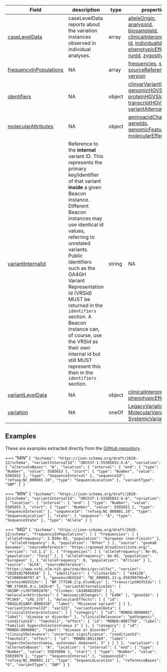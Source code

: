|Field | description | type | properties | example | enum|
| ---| ---| ---| ---| ---| --- |
| [caseLevelData](./obj/caseLevelData.md) | caseLevelData reports about the variation instances observed in individual analyses. | array | [alleleOrigin](./obj/alleleOrigin.md), [analysisId](./obj/analysisId.md), [biosampleId](./obj/biosampleId.md), [clinicalInterpretations](./obj/clinicalInterpretations.md), [id](./obj/id.md), [individualId](./obj/individualId.md), [phenotypicEffects](./obj/phenotypicEffects.md), [runId](./obj/runId.md), [zygosity](./obj/zygosity.md) | NA | NA|
| [frequencyInPopulations](./obj/frequencyInPopulations.md) | NA | array | [frequencies](./obj/frequencies.md), [source](./obj/source.md), [sourceReference](./obj/sourceReference.md), [version](./obj/version.md) | NA | NA|
| [identifiers](./obj/identifiers.md) | NA | object | [clinvarVariantId](./obj/clinvarVariantId.md), [genomicHGVSId](./obj/genomicHGVSId.md), [proteinHGVSIds](./obj/proteinHGVSIds.md), [transcriptHGVSIds](./obj/transcriptHGVSIds.md), [variantAlternativeIds](./obj/variantAlternativeIds.md) | NA | NA|
| [molecularAttributes](./obj/molecularAttributes.md) | NA | object | [aminoacidChanges](./obj/aminoacidChanges.md), [geneIds](./obj/geneIds.md), [genomicFeatures](./obj/genomicFeatures.md), [molecularEffects](./obj/molecularEffects.md) | NA | NA|
| [variantInternalId](./obj/variantInternalId.md) | Reference to the **internal** variant ID. This represents the primary key/identifier of that variant **inside** a given Beacon instance. Different Beacon instances may use identical id values, referring to unrelated variants. Public identifiers such as the GA4GH Variant Representation Id (VRSid) MUST be returned in the `identifiers` section. A Beacon instance can, of course, use the VRSid as their own internal id but still MUST represent this then in the `identifiers` section. | string | NA | var00001, v110112 | NA|
| [variantLevelData](./obj/variantLevelData.md) | NA | object | [clinicalInterpretations](./obj/clinicalInterpretations.md), [phenotypicEffects](./obj/phenotypicEffects.md) | NA | NA|
| [variation](./obj/variation.md) | NA | oneOf | [LegacyVariation](./obj/LegacyVariation.md), [MolecularVariation](./obj/MolecularVariation.md), [SystemicVariation](./obj/SystemicVariation.md) | NA | NA|

## Examples
These are examples extracted directly from the [GitHub repository](https://github.com/ga4gh-beacon/beacon-v2-Models).

=== "MIN"
	```
	{
	    "$schema": "https://json-schema.org/draft/2020-12/schema",
	    "variantInternalId": "GRCh37-1-55505652-G-A",
	    "variation": {
	        "alternateBases": "A",
	        "location": {
	            "interval": {
	                "end": {
	                    "type": "Number",
	                    "value": 5505653
	                },
	                "start": {
	                    "type": "Number",
	                    "value": 5505652
	                },
	                "type": "SequenceInterval"
	            },
	            "sequenceId": "refseq:NC_000001.10",
	            "type": "SequenceLocation"
	        },
	        "variantType": "SNP"
	    }
	}
	```

=== "MIN"
	```
	{
	    "$schema": "https://json-schema.org/draft/2020-12/schema",
	    "variantInternalId": "GRCh37-1-55505652-G-A",
	    "variation": {
	        "location": {
	            "interval": {
	                "end": {
	                    "type": "Number",
	                    "value": 5505653
	                },
	                "start": {
	                    "type": "Number",
	                    "value": 5505652
	                },
	                "type": "SequenceInterval"
	            },
	            "sequenceId": "refseq:NC_000001.10",
	            "type": "SequenceLocation"
	        },
	        "state": {
	            "sequence": "A",
	            "type": "SequenceState"
	        },
	        "type": "Allele"
	    }
	}
	```

=== "MID"
	```
	{
	    "$schema": "https://json-schema.org/draft/2020-12/schema",
	    "frequencyInPopulations": [
	        {
	            "frequencies": [
	                {
	                    "alleleFrequency": 2.939e-05,
	                    "population": "European (non-Finish)"
	                },
	                {
	                    "alleleFrequency": 0,
	                    "population": "Other"
	                }
	            ],
	            "source": "gnomaD Genomes",
	            "sourceReference": "https://gnomad.broadinstitute.org/",
	            "version": "v3.1.1"
	        },
	        {
	            "frequencies": [
	                {
	                    "alleleFrequency": 9e-05,
	                    "population": "Total"
	                },
	                {
	                    "alleleFrequency": 6e-05,
	                    "population": "European"
	                },
	                {
	                    "alleleFrequency": 0,
	                    "population": "African"
	                }
	            ],
	            "source": "ALFA",
	            "sourceReference": "https://www.ncbi.nlm.nih.gov/snp/docs/gsr/alfa/",
	            "version": "20201027095038"
	        }
	    ],
	    "identifiers": {
	        "clinVarIds": [
	            "434136",
	            "VCV000440707.6"
	        ],
	        "genomicHGVSId": "NC_000001.11:g.55039979G>A",
	        "proteinHGVSIds": [
	            "NP_777596.2:p.Glu48Lys"
	        ],
	        "transcriptHGVSIds": [
	            "NM_174936.4:c.142G>A"
	        ],
	        "variantAlternativeIds": [
	            "dbSNP:rs3975092470",
	            "ClinGen: CA340482854"
	        ]
	    },
	    "molecularAttributes": {
	        "aminoacidChanges": [
	            "E48K"
	        ],
	        "geneIds": [
	            "PCSK9",
	            "LRG_275"
	        ],
	        "molecularEffects": [
	            {
	                "id": "ENSGLOSSARY:0000150",
	                "label": "Missense variant"
	            }
	        ]
	    },
	    "variantInternalId": "var123",
	    "variantLevelData": {
	        "clinicalInterpretations": [
	            {
	                "category": {
	                    "id": "MONDO:0000001",
	                    "label": "disease or disorder"
	                },
	                "clinicalRelevance": "pathogenic",
	                "conditionId": "famchol1",
	                "effect": {
	                    "id": "MONDO:0007750",
	                    "label": "Familial hypercholesterolemia 1"
	                }
	            },
	            {
	                "category": {
	                    "id": "MONDO:0000001",
	                    "label": "disease or disorder"
	                },
	                "clinicalRelevance": "uncertain significance",
	                "conditionId": "famchol3",
	                "effect": {
	                    "id": "MONDO:0011369",
	                    "label": "hypercholesterolemia, autosomal dominant, 3"
	                }
	            }
	        ]
	    },
	    "variation": {
	        "alternateBases": "A",
	        "location": {
	            "interval": {
	                "end": {
	                    "type": "Number",
	                    "value": 55039980
	                },
	                "start": {
	                    "type": "Number",
	                    "value": 55039979
	                },
	                "type": "SequenceInterval"
	            },
	            "sequenceId": "refseq:NC_000001.11",
	            "type": "SequenceLocation"
	        },
	        "referenceBases": "G",
	        "variantType": "SNP"
	    }
	}
	```

